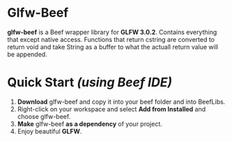 # Glfw-Beef
**glfw-beef** is a Beef wrapper library for **GLFW 3.0.2**. Contains everything that except native access. Functions that return cstring are converted to return void and take String as a buffer to what the actuall return value will be appended.

# Quick Start *(using Beef IDE)*
1. **Download** glfw-beef and copy it into your beef folder and into BeefLibs.
2. Right-click on your workspace and select **Add from Installed** and choose glfw-beef.
3. **Make** glfw-beef **as a dependency** of your project.
4. Enjoy beautiful **GLFW**.